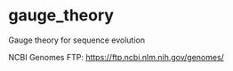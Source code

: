 # gauge_theory

Gauge theory for sequence evolution

NCBI Genomes FTP: https://ftp.ncbi.nlm.nih.gov/genomes/
